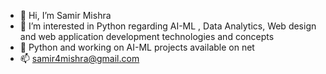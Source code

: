 - 👋 Hi, I’m Samir Mishra
- 👀 I’m interested in Python regarding AI-ML , Data Analytics, Web design and web application development technologies and concepts
- 🌱 Python and working on AI-ML projects available on net
- 📫 samir4mishra@gmail.com
